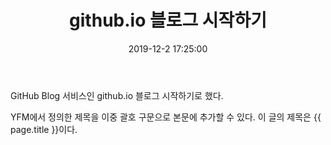 ﻿---
title:  "github.io 블로그 시작하기"
date: 2019-12-2 17:25:00
categories:
  - Github.io Blog 시작하기
tags:
  - Blog
  - github.io
---

GitHub Blog 서비스인 github.io 블로그 시작하기로 했다.

YFM에서 정의한 제목을 이중 괄호 구문으로 본문에 추가할 수 있다.
이 글의 제목은 {{ page.title }}이다.